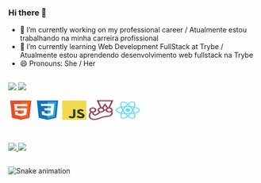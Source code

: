 ### Hi there 👋


- 🔭 I’m currently working on my professional career / Atualmente estou trabalhando na minha carreira profissional
- 🌱 I’m currently learning Web Development FullStack at Trybe / Atualmente estou aprendendo desenvolvimento web fullstack na Trybe
- 😄 Pronouns: She / Her 

##

<div>
 <img height="125em" src="https://github-readme-stats.vercel.app/api?username=milena-cordeiro&hide=contribs,issues,stars&show_icons=true&theme=synthwave"/>
 <img height="125em" src="https://github-readme-stats.vercel.app/api/top-langs/?username=milena-cordeiro&hide_progress=true&theme=synthwave"/> 
</div>

<div style="display: inline_block"><br>
 <img align="center" height="40" width="50" src="https://github.com/devicons/devicon/blob/master/icons/html5/html5-original.svg"/>
 <img align="center" height="40" width="50" src="https://github.com/devicons/devicon/blob/master/icons/css3/css3-original.svg"/>
 <img align="center" height="40" width="50" src="https://github.com/devicons/devicon/blob/master/icons/javascript/javascript-original.svg"/>
 <img align="center" height="40" width="50" src="https://github.com/devicons/devicon/blob/master/icons/jest/jest-plain.svg"/>
 <img align="center" height="40" width="50" src="https://github.com/devicons/devicon/blob/master/icons/react/react-original.svg"/>
</div>

##

<div><br>
 <a href="https://www.linkedin.com/in/milena-cordeiro-b37565157/" target="_blank">
 <img src="https://img.shields.io/badge/LinkedIn-0077B5?style=for-the-badge&logo=linkedin&logoColor=white"/>
 </a>
 <a href="https://www.facebook.com/milena.c.dossantos.9" target="_blank">
 <img src="https://img.shields.io/badge/Facebook-1877F2?style=for-the-badge&logo=facebook&logoColor=white"/>
 </a>
</div>

##

![Snake animation](https://github.com/milena-cordeiro/milena-cordeiro/blob/output/github-contribution-grid-snake2.svg)
